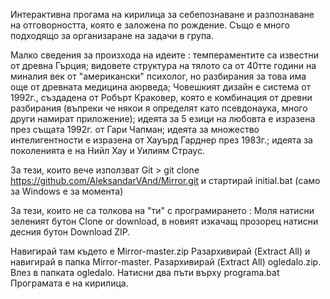 Интерактивна прогама на кирилица за себепознаване и разпознаване на отговорността, която е заложена по рождение. Също е много подходящо за организаране на задачи в група. 

Малко сведения за произхода на идеите : темпераментите са известни от древна Гърция; видовете структура на тялото са от 40тте години на миналия век от "американски" психолог, но разбирания за това има още от древната медицина аюрведа; Човешкият дизайн е система от 1992г., създадена от Робърт Краковер, която е комбинация от древни разбирания (въпреки че някои я определят като псевдонаука, много други намират приложение); идеята за 5 езици на любовта е изразена през същата 1992г. от Гари Чапман; идеята за множество интелигентности е изразена от Хауърд Гарднер през 1983г.; идеята за поколенията е на Нийл Хау и Уилиям Страус.

За тези, които вече използват Git > git clone https://github.com/AleksandarVAnd/Mirror.git и стартирай initial.bat (само за Windows е за момента)

За тези, които не са толкова на "ти" с програмирането : Моля натисни зеленият бутон Clone or download, в новият изкачащ прозорец натисни десния бутон Download ZIP. 

Навигирай там където е Mirror-master.zip Разархивирай (Extract All) и навигирай в папка Mirror-master. Разархивирай (Extract All) ogledalo.zip. Влез в папката ogledalo. Натисни два пъти върху programa.bat Програмата е на кирилица.
